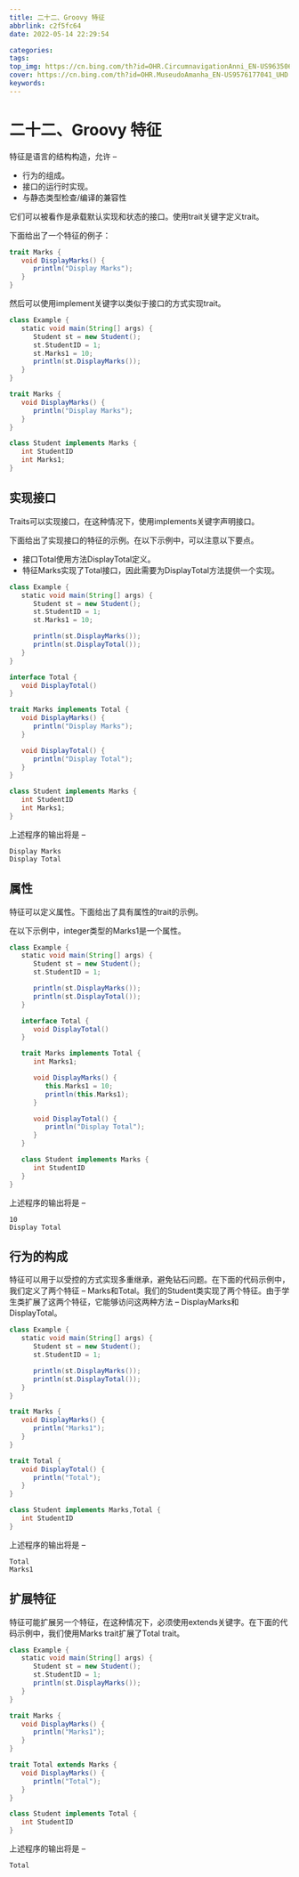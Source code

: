 ```yaml
---
title: 二十二、Groovy 特征
abbrlink: c2f5fc64
date: 2022-05-14 22:29:54

categories:
tags:
top_img: https://cn.bing.com/th?id=OHR.CircumnavigationAnni_EN-US9635067459_UHD.jpg
cover: https://cn.bing.com/th?id=OHR.MuseudoAmanha_EN-US9576177041_UHD.jpg
keywords:  
---
```

# 二十二、Groovy 特征

特征是语言的结构构造，允许 –

- 行为的组成。
- 接口的运行时实现。
- 与静态类型检查/编译的兼容性

它们可以被看作是承载默认实现和状态的接口。使用trait关键字定义trait。

下面给出了一个特征的例子：

```groovy
trait Marks {
   void DisplayMarks() {
      println("Display Marks");
   } 
}
```

然后可以使用implement关键字以类似于接口的方式实现trait。

```groovy
class Example {
   static void main(String[] args) {
      Student st = new Student();
      st.StudentID = 1;
      st.Marks1 = 10; 
      println(st.DisplayMarks());
   } 
} 

trait Marks { 
   void DisplayMarks() {
      println("Display Marks");
   } 
} 

class Student implements Marks { 
   int StudentID
   int Marks1;
}
```

## 实现接口

Traits可以实现接口，在这种情况下，使用implements关键字声明接口。

下面给出了实现接口的特征的示例。在以下示例中，可以注意以下要点。

- 接口Total使用方法DisplayTotal定义。
- 特征Marks实现了Total接口，因此需要为DisplayTotal方法提供一个实现。

```groovy
class Example {
   static void main(String[] args) {
      Student st = new Student();
      st.StudentID = 1;
      st.Marks1 = 10;

      println(st.DisplayMarks());
      println(st.DisplayTotal());
   } 
} 

interface Total {
   void DisplayTotal() 
} 

trait Marks implements Total {
   void DisplayMarks() {
      println("Display Marks");
   }

   void DisplayTotal() {
      println("Display Total"); 
   } 
} 

class Student implements Marks { 
   int StudentID
   int Marks1;  
} 
```

上述程序的输出将是 –

```
Display Marks 
Display Total
```

## 属性

特征可以定义属性。下面给出了具有属性的trait的示例。

在以下示例中，integer类型的Marks1是一个属性。

```groovy
class Example {
   static void main(String[] args) {
      Student st = new Student();
      st.StudentID = 1;

      println(st.DisplayMarks());
      println(st.DisplayTotal());
   } 

   interface Total {
      void DisplayTotal() 
   } 

   trait Marks implements Total {
      int Marks1;

      void DisplayMarks() {
         this.Marks1 = 10;
         println(this.Marks1);
      }

      void DisplayTotal() {
         println("Display Total");
      } 
   } 

   class Student implements Marks {
      int StudentID 
   }
} 
```

上述程序的输出将是 –

```
10 
Display Total
```

## 行为的构成

特征可以用于以受控的方式实现多重继承，避免钻石问题。在下面的代码示例中，我们定义了两个特征 – Marks和Total。我们的Student类实现了两个特征。由于学生类扩展了这两个特征，它能够访问这两种方法 – DisplayMarks和DisplayTotal。

```groovy
class Example {
   static void main(String[] args) {
      Student st = new Student();
      st.StudentID = 1;

      println(st.DisplayMarks());
      println(st.DisplayTotal()); 
   } 
} 

trait Marks {
   void DisplayMarks() {
      println("Marks1");
   } 
} 

trait Total {
   void DisplayTotal() { 
      println("Total");
   } 
}  

class Student implements Marks,Total {
   int StudentID 
}   
```

上述程序的输出将是 –

```
Total 
Marks1
```

## 扩展特征

特征可能扩展另一个特征，在这种情况下，必须使用extends关键字。在下面的代码示例中，我们使用Marks trait扩展了Total trait。

```groovy
class Example {
   static void main(String[] args) {
      Student st = new Student();
      st.StudentID = 1;
      println(st.DisplayMarks());
   } 
} 

trait Marks {
   void DisplayMarks() {
      println("Marks1");
   } 
} 

trait Total extends Marks {
   void DisplayMarks() {
      println("Total");
   } 
}  

class Student implements Total {
   int StudentID 
}
```

上述程序的输出将是 –

```
Total
```